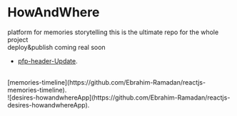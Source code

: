 # HowAndWhere
platform for memories storytelling
this is the ultimate repo for the whole project
<br>
deploy&publish coming real soon

- [pfp-header-Update](https://github.com/Ebrahim-Ramadan/Reactjs.pfp-header-Update).
<br>
[memories-timeline](https://github.com/Ebrahim-Ramadan/reactjs-memories-timeline).
<br>
![desires-howandwhereApp](https://github.com/Ebrahim-Ramadan/reactjs-desires-howandwhereApp).
